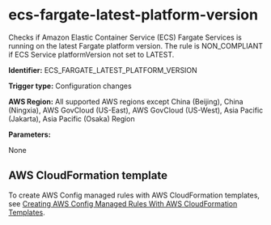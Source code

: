 # ecs\-fargate\-latest\-platform\-version<a name="ecs-fargate-latest-platform-version"></a>

Checks if Amazon Elastic Container Service \(ECS\) Fargate Services is running on the latest Fargate platform version\. The rule is NON\_COMPLIANT if ECS Service platformVersion not set to LATEST\. 

**Identifier:** ECS\_FARGATE\_LATEST\_PLATFORM\_VERSION

**Trigger type:** Configuration changes

**AWS Region:** All supported AWS regions except China \(Beijing\), China \(Ningxia\), AWS GovCloud \(US\-East\), AWS GovCloud \(US\-West\), Asia Pacific \(Jakarta\), Asia Pacific \(Osaka\) Region

**Parameters:**

None  

## AWS CloudFormation template<a name="w85aac12c32c17b9d235c15"></a>

To create AWS Config managed rules with AWS CloudFormation templates, see [Creating AWS Config Managed Rules With AWS CloudFormation Templates](aws-config-managed-rules-cloudformation-templates.md)\.